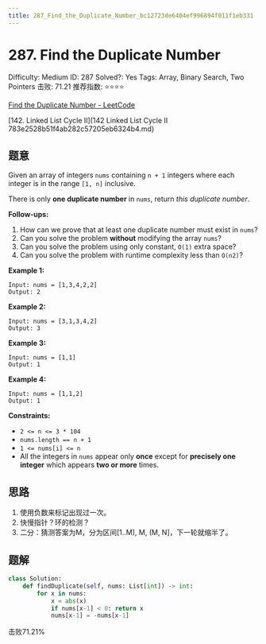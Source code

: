 ```yaml
---
title: 287_Find_the_Duplicate_Number_bc12723de6404ef996894f011f1eb331
---
```


# 287. Find the Duplicate Number

Difficulty: Medium
ID: 287
Solved?: Yes
Tags: Array, Binary Search, Two Pointers
击败: 71.21
推荐指数: ⭐⭐⭐⭐

[Find the Duplicate Number - LeetCode](https://leetcode.com/problems/find-the-duplicate-number/)

[142. Linked List Cycle II](142 Linked List Cycle II 783e2528b51f4ab282c57205eb6324b4.md) 

## 题意

Given an array of integers `nums` containing `n + 1` integers where each integer is in the range `[1, n]` inclusive.

There is only **one duplicate number** in `nums`, return *this duplicate number*.

**Follow-ups:**

1. How can we prove that at least one duplicate number must exist in `nums`?
2. Can you solve the problem **without** modifying the array `nums`?
3. Can you solve the problem using only constant, `O(1)` extra space?
4. Can you solve the problem with runtime complexity less than `O(n2)`?

**Example 1:**

```
Input: nums = [1,3,4,2,2]
Output: 2

```

**Example 2:**

```
Input: nums = [3,1,3,4,2]
Output: 3

```

**Example 3:**

```
Input: nums = [1,1]
Output: 1

```

**Example 4:**

```
Input: nums = [1,1,2]
Output: 1

```

**Constraints:**

- `2 <= n <= 3 * 104`
- `nums.length == n + 1`
- `1 <= nums[i] <= n`
- All the integers in `nums` appear only **once** except for **precisely one integer** which appears **two or more** times.

## 思路

1. 使用负数来标记出现过一次。
2. 快慢指针？环的检测？
3. 二分：猜测答案为M，分为区间[1..M), M, (M, N]，下一轮就缩半了。

## 题解

```python
class Solution:
    def findDuplicate(self, nums: List[int]) -> int:
        for x in nums:
            x = abs(x)
            if nums[x-1] < 0: return x
            nums[x-1] = -nums[x-1]
```

击败71.21%